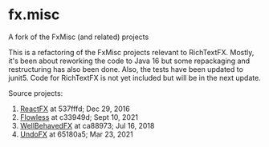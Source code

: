 # fx.misc
A fork of the FxMisc (and related) projects

This is a refactoring of the FxMisc projects relevant to RichTextFX.  Mostly, it's been about reworking the code to Java 16 but some repackaging and restructuring has also been done.  Also, the tests have been updated to junit5.  Code for RichTextFX is not yet included but will be in the next update.

Source projects:
1. [ReactFX](https://github.com/TomasMikula/ReactFX) at 537fffd; Dec 29, 2016 
2. [Flowless](https://github.com/FXMisc/Flowless) at c33949d; Sept 10, 2021
3. [WellBehavedFX](https://github.com/FXMisc/WellBehavedFX) at ca88973; Jul 16, 2018
4. [UndoFX](https://github.com/FXMisc/UndoFX) at 65180a5; Mar 23, 2021






